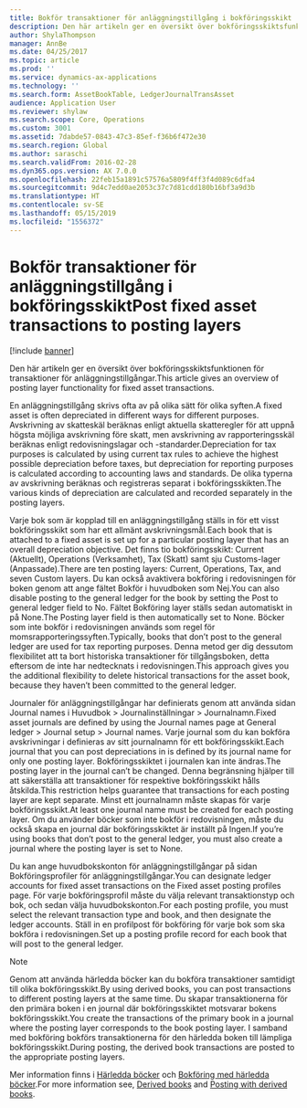```yaml
---
title: Bokför transaktioner för anläggningstillgång i bokföringsskikt
description: Den här artikeln ger en översikt över bokföringsskiktsfunktionen för transaktioner för anläggningstillgångar.
author: ShylaThompson
manager: AnnBe
ms.date: 04/25/2017
ms.topic: article
ms.prod: ''
ms.service: dynamics-ax-applications
ms.technology: ''
ms.search.form: AssetBookTable, LedgerJournalTransAsset
audience: Application User
ms.reviewer: shylaw
ms.search.scope: Core, Operations
ms.custom: 3001
ms.assetid: 7dabde57-0843-47c3-85ef-f36b6f472e30
ms.search.region: Global
ms.author: saraschi
ms.search.validFrom: 2016-02-28
ms.dyn365.ops.version: AX 7.0.0
ms.openlocfilehash: 22feb15a1891c57576a5809f4ff3f4d089c6dfa4
ms.sourcegitcommit: 9d4c7edd0ae2053c37c7d81cdd180b16bf3a9d3b
ms.translationtype: HT
ms.contentlocale: sv-SE
ms.lasthandoff: 05/15/2019
ms.locfileid: "1556372"
---
```

# <a name="post-fixed-asset-transactions-to-posting-layers"></a><span data-ttu-id="3ae5d-103">Bokför transaktioner för anläggningstillgång i bokföringsskikt</span><span class="sxs-lookup"><span data-stu-id="3ae5d-103">Post fixed asset transactions to posting layers</span></span>

[!include [banner](../includes/banner.md)]

<span data-ttu-id="3ae5d-104">Den här artikeln ger en översikt över bokföringsskiktsfunktionen för transaktioner för anläggningstillgångar.</span><span class="sxs-lookup"><span data-stu-id="3ae5d-104">This article gives an overview of posting layer functionality for fixed asset transactions.</span></span>

<span data-ttu-id="3ae5d-105">En anläggningstillgång skrivs ofta av på olika sätt för olika syften.</span><span class="sxs-lookup"><span data-stu-id="3ae5d-105">A fixed asset is often depreciated in different ways for different purposes.</span></span> <span data-ttu-id="3ae5d-106">Avskrivning av skatteskäl beräknas enligt aktuella skatteregler för att uppnå högsta möjliga avskrivning före skatt, men avskrivning av rapporteringsskäl beräknas enligt redovisningslagar och -standarder.</span><span class="sxs-lookup"><span data-stu-id="3ae5d-106">Depreciation for tax purposes is calculated by using current tax rules to achieve the highest possible depreciation before taxes, but depreciation for reporting purposes is calculated according to accounting laws and standards.</span></span> <span data-ttu-id="3ae5d-107">De olika typerna av avskrivning beräknas och registreras separat i bokföringsskikten.</span><span class="sxs-lookup"><span data-stu-id="3ae5d-107">The various kinds of depreciation are calculated and recorded separately in the posting layers.</span></span>

<span data-ttu-id="3ae5d-108">Varje bok som är kopplad till en anläggningstillgång ställs in för ett visst bokföringsskikt som har ett allmänt avskrivningsmål.</span><span class="sxs-lookup"><span data-stu-id="3ae5d-108">Each book that is attached to a fixed asset is set up for a particular posting layer that has an overall depreciation objective.</span></span> <span data-ttu-id="3ae5d-109">Det finns tio bokföringsskikt: Current (Aktuellt), Operations (Verksamhet), Tax (Skatt) samt sju Customs-lager (Anpassade).</span><span class="sxs-lookup"><span data-stu-id="3ae5d-109">There are ten posting layers: Current, Operations, Tax, and seven Custom layers.</span></span> <span data-ttu-id="3ae5d-110">Du kan också avaktivera bokföring i redovisningen för boken genom att ange fältet Bokför i huvudboken som Nej.</span><span class="sxs-lookup"><span data-stu-id="3ae5d-110">You can also disable posting to the general ledger for the book by setting the Post to general ledger field to No.</span></span> <span data-ttu-id="3ae5d-111">Fältet Bokföring layer ställs sedan automatiskt in på None.</span><span class="sxs-lookup"><span data-stu-id="3ae5d-111">The Posting layer field is then automatically set to None.</span></span> <span data-ttu-id="3ae5d-112">Böcker som inte bokför i redovisningen används som regel för momsrapporteringssyften.</span><span class="sxs-lookup"><span data-stu-id="3ae5d-112">Typically, books that don’t post to the general ledger are used for tax reporting purposes.</span></span> <span data-ttu-id="3ae5d-113">Denna metod ger dig dessutom flexibilitet att ta bort historiska transaktioner för tillgångsboken, detta eftersom de inte har nedtecknats i redovisningen.</span><span class="sxs-lookup"><span data-stu-id="3ae5d-113">This approach gives you the additional flexibility to delete historical transactions for the asset book, because they haven’t been committed to the general ledger.</span></span>

<span data-ttu-id="3ae5d-114">Journaler för anläggningstillgångar har definierats genom att använda sidan Journal names i Huvudbok > Journalinställningar > Journalnamn.</span><span class="sxs-lookup"><span data-stu-id="3ae5d-114">Fixed asset journals are defined by using the Journal names page at General ledger > Journal setup > Journal names.</span></span> <span data-ttu-id="3ae5d-115">Varje journal som du kan bokföra avskrivningar i definieras av sitt journalnamn för ett bokföringsskikt.</span><span class="sxs-lookup"><span data-stu-id="3ae5d-115">Each journal that you can post depreciations in is defined by its journal name for only one posting layer.</span></span> <span data-ttu-id="3ae5d-116">Bokföringsskiktet i journalen kan inte ändras.</span><span class="sxs-lookup"><span data-stu-id="3ae5d-116">The posting layer in the journal can’t be changed.</span></span> <span data-ttu-id="3ae5d-117">Denna begränsning hjälper till att säkerställa att transaktioner för respektive bokföringsskikt hålls åtskilda.</span><span class="sxs-lookup"><span data-stu-id="3ae5d-117">This restriction helps guarantee that transactions for each posting layer are kept separate.</span></span> <span data-ttu-id="3ae5d-118">Minst ett journalnamn måste skapas för varje bokföringsskikt.</span><span class="sxs-lookup"><span data-stu-id="3ae5d-118">At least one journal name must be created for each posting layer.</span></span> <span data-ttu-id="3ae5d-119">Om du använder böcker som inte bokför i redovisningen, måste du också skapa en journal där bokföringsskiktet är inställt på Ingen.</span><span class="sxs-lookup"><span data-stu-id="3ae5d-119">If you’re using books that don’t post to the general ledger, you must also create a journal where the posting layer is set to None.</span></span>

<span data-ttu-id="3ae5d-120">Du kan ange huvudbokskonton för anläggningstillgångar på sidan Bokföringsprofiler för anläggningstillgångar.</span><span class="sxs-lookup"><span data-stu-id="3ae5d-120">You can designate ledger accounts for fixed asset transactions on the Fixed asset posting profiles page.</span></span> <span data-ttu-id="3ae5d-121">För varje bokföringsprofil måste du välja relevant transaktionstyp och bok, och sedan välja huvudbokskonton.</span><span class="sxs-lookup"><span data-stu-id="3ae5d-121">For each posting profile, you must select the relevant transaction type and book, and then designate the ledger accounts.</span></span> <span data-ttu-id="3ae5d-122">Ställ in en profilpost för bokföring för varje bok som ska bokföra i redovisningen.</span><span class="sxs-lookup"><span data-stu-id="3ae5d-122">Set up a posting profile record for each book that will post to the general ledger.</span></span>

> [!NOTE] 
> <span data-ttu-id="3ae5d-123">Genom att använda härledda böcker kan du bokföra transaktioner samtidigt till olika bokföringsskikt.</span><span class="sxs-lookup"><span data-stu-id="3ae5d-123">By using derived books, you can post transactions to different posting layers at the same time.</span></span> <span data-ttu-id="3ae5d-124">Du skapar transaktionerna för den primära boken i en journal där bokföringsskiktet motsvarar bokens bokföringsskikt.</span><span class="sxs-lookup"><span data-stu-id="3ae5d-124">You create the transactions of the primary book in a journal where the posting layer corresponds to the book posting layer.</span></span> <span data-ttu-id="3ae5d-125">I samband med bokföring bokförs transaktionerna för den härledda boken till lämpliga bokföringsskikt.</span><span class="sxs-lookup"><span data-stu-id="3ae5d-125">During posting, the derived book transactions are posted to the appropriate posting layers.</span></span>

<span data-ttu-id="3ae5d-126">Mer information finns i [Härledda böcker](derived-books.md) och [Bokföring med härledda böcker](post-derived-value-models.md).</span><span class="sxs-lookup"><span data-stu-id="3ae5d-126">For more information see, [Derived books](derived-books.md) and [Posting with derived books](post-derived-value-models.md).</span></span>



